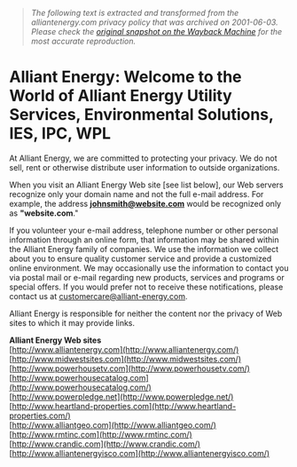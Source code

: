 > *The following text is extracted and transformed from the alliantenergy.com privacy policy that was archived on 2001-06-03. Please check the [original snapshot on the Wayback Machine](https://web.archive.org/web/20010603011143id_/http%3A//www.alliantenergy.com/privacy) for the most accurate reproduction.*

# Alliant Energy: Welcome to the World of Alliant Energy Utility Services, Environmental Solutions, IES, IPC, WPL

At Alliant Energy, we are committed to protecting your privacy. We do not sell, rent or otherwise distribute user information to outside organizations. 

When you visit an Alliant Energy Web site [see list below], our Web servers recognize only your domain name and not the full e-mail address. For example, the address **johnsmith@website.com** would be recognized only as **"website.com**." 

If you volunteer your e-mail address, telephone number or other personal information through an online form, that information may be shared within the Alliant Energy family of companies. We use the information we collect about you to ensure quality customer service and provide a customized online environment. We may occasionally use the information to contact you via postal mail or e-mail regarding new products, services and programs or special offers. If you would prefer not to receive these notifications, please contact us at [customercare@alliant-energy.com](mailto:customercare@alliant-energy.com). 

Alliant Energy is responsible for neither the content nor the privacy of Web sites to which it may provide links. 

**Alliant Energy Web sites**  
[http://www.alliantenergy.com](http://www.alliantenergy.com/)  
[http://www.midwestsites.com](http://www.midwestsites.com/)  
[http://www.powerhousetv.com](http://www.powerhousetv.com/)  
[http://www.powerhousecatalog.com](http://www.powerhousecatalog.com/)  
[http://www.powerpledge.net](http://www.powerpledge.net/)  
[http://www.heartland-properties.com](http://www.heartland-properties.com/)  
[http://www.alliantgeo.com](http://www.alliantgeo.com/)  
[http://www.rmtinc.com](http://www.rmtinc.com/)  
[http://www.crandic.com](http://www.crandic.com/)  
[http://www.alliantenergyisco.com](http://www.alliantenergyisco.com/)  

